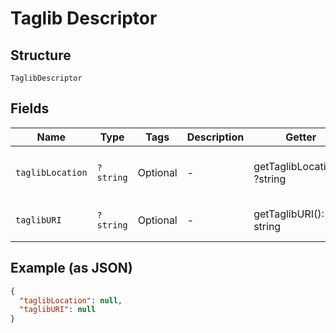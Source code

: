
# Taglib Descriptor

## Structure

`TaglibDescriptor`

## Fields

| Name | Type | Tags | Description | Getter | Setter |
|  --- | --- | --- | --- | --- | --- |
| `taglibLocation` | `?string` | Optional | - | getTaglibLocation(): ?string | setTaglibLocation(?string taglibLocation): void |
| `taglibURI` | `?string` | Optional | - | getTaglibURI(): ?string | setTaglibURI(?string taglibURI): void |

## Example (as JSON)

```json
{
  "taglibLocation": null,
  "taglibURI": null
}
```

